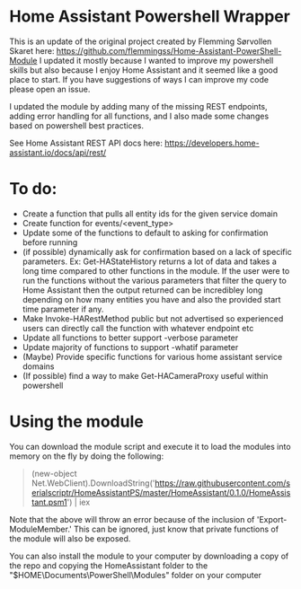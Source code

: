 # Home Assistant Powershell Wrapper

This is an update of the original project created by Flemming Sørvollen Skaret here: https://github.com/flemmingss/Home-Assistant-PowerShell-Module I updated it mostly because I wanted to improve my powershell skills but also because I enjoy Home Assistant and it seemed like a good place to start. If you have suggestions of ways I can improve my code please open an issue.

I updated the module by adding many of the missing REST endpoints, adding error handling for all functions, and I also made some changes based on powershell best practices.

See Home Assistant REST API docs here: https://developers.home-assistant.io/docs/api/rest/

# To do:
- Create a function that pulls all entity ids for the given service domain
- Create function for events/<event_type>
- Update some of the functions to default to asking for confirmation before running
- (if possible) dynamically ask for confirmation based on a lack of specific parameters. Ex: Get-HAStateHistory returns a lot of data and takes a long time compared to other functions in the module. If the user were to run the functions without the various parameters that filter the query to Home Assistant then the output returned can be incredibley long depending on how many entities you have and also the provided start time parameter if any.
- Make Invoke-HARestMethod public but not advertised so experienced users can directly call the function with whatever endpoint etc
- Update all functions to better support -verbose parameter
- Update majority of functions to support -whatif parameter
- (Maybe) Provide specific functions for various home assistant service domains
- (If possible) find a way to make Get-HACameraProxy useful within powershell

# Using the module
You can download the module script and execute it to load the modules into memory on the fly by doing the following:
> (new-object Net.WebClient).DownloadString('https://raw.githubusercontent.com/serialscriptr/HomeAssistantPS/master/HomeAssistant/0.1.0/HomeAssistant.psm1') | iex

Note that the above will throw an error because of the inclusion of 'Export-ModuleMember.' This can be ignored, just know that private functions of the module will also be exposed.

You can also install the module to your computer by downloading a copy of the repo and copying the HomeAssistant folder to the "$HOME\Documents\PowerShell\Modules" folder on your computer
